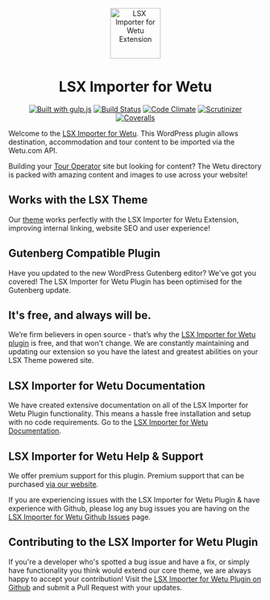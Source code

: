 <p align="center"><a target="_blank" href="https://lsx.lsdev.biz/"><img width="100px;" src="https://lsx.lsdev.biz/wp-content/uploads/2019/03/lsx-wetu-importer-square.png" alt="LSX Importer for Wetu Extension"></a>
</p>
<h1 align="center">LSX Importer for Wetu</h1>

<p align="center">
    <a href="http://gulpjs.com/"><img src="https://img.shields.io/badge/built%20with-gulp.js-green.svg" alt="Built with gulp.js"></a> 
  	<a href="https://travis-ci.org/lightspeeddevelopment/lsx-wetu-importer/"><img src="https://travis-ci.org/lightspeeddevelopment/lsx-wetu-importer.svg?branch=master" alt="Build Status"></a>
    <a href="https://codeclimate.com/github/lightspeeddevelopment/lsx-wetu-importer/"><img src="https://codeclimate.com/github/lightspeeddevelopment/lsx-wetu-importer/badges/gpa.svg" alt="Code Climate"></a>
    <a href="https://scrutinizer-ci.com/g/lightspeeddevelopment/lsx-wetu-importer/?branch=master"><img src="https://scrutinizer-ci.com/g/lightspeeddevelopment/lsx-wetu-importer/badges/quality-score.png?b=master" alt="Scrutinizer"></a>
    <a href="https://coveralls.io/github/lightspeeddevelopment/lsx-wetu-importer?branch=master"><img src="https://coveralls.io/repos/github/lightspeeddevelopment/lsx-wetu-importer/badge.svg?branch=master" alt="Coveralls"></a>
</p>

Welcome to the [LSX Importer for Wetu](https://tour-operator.lsdev.biz/lsx-wetu-importer/). This WordPress plugin allows destination, accommodation and tour content to be imported via the Wetu.com API. 

Building your [Tour Operator](https://tour-operator.lsdev.biz/) site but looking for content? The Wetu directory is packed with amazing content and images to use across your website!

## Works with the LSX Theme
Our  [theme](https://lsx.lsdev.biz/) works perfectly with the LSX Importer for Wetu Extension, improving internal linking, website SEO and user experience! 

## Gutenberg Compatible Plugin
Have you updated to the new WordPress Gutenberg editor? We've got you covered! The LSX Importer for Wetu Plugin has been optimised for the Gutenberg update. 

## It's free, and always will be.
We’re firm believers in open source - that’s why the [LSX Importer for Wetu plugin](https://tour-operator.lsdev.biz/lsx-wetu-importer/) is free, and that won't change. We are constantly maintaining and updating our extension so you have the latest and greatest abilities on your LSX Theme powered site. 

## LSX Importer for Wetu Documentation

We have created extensive documentation on all of the LSX Importer for Wetu Plugin functionality. This means a hassle free installation and setup with no code requirements. Go to the [LSX Importer for Wetu Documentation](https://tour-operator.lsdev.biz/documentation/extension/lsx-wetu-importer/).

## LSX Importer for Wetu Help & Support

We offer premium support for this plugin. Premium support that can be purchased [via our website](https://www.lsdev.biz/services/support/).

If you are experiencing issues with the LSX Importer for Wetu Plugin & have experience with Github, please log any bug issues you are having on the [LSX Importer for Wetu Github Issues](https://github.com/lightspeeddevelopment/lsx-wetu-importer/issues/) page.

## Contributing to the LSX Importer for Wetu Plugin

If you're a developer who's spotted a bug issue and have a fix, or simply have functionality you think would extend our core theme, we are always happy to accept your contribution! Visit the [LSX Importer for Wetu Plugin on Github](https://github.com/lightspeeddevelopment/lsx-wetu-importer/) and submit a Pull Request with your updates.
